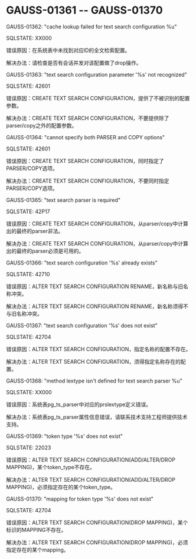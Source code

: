 # GAUSS-01361 -- GAUSS-01370

GAUSS-01362: "cache lookup failed for text search configuration %u"

SQLSTATE: XX000

错误原因：在系统表中未找到对应ID的全文检索配置。

解决办法：请检查是否有会话并发对该配置做了drop操作。

GAUSS-01363: "text search configuration parameter '%s' not recognized"

SQLSTATE: 42601

错误原因：CREATE TEXT SEARCH CONFIGURATION，提供了不被识别的配置参数。

解决办法：CREATE TEXT SEARCH CONFIGURATION，不要提供除了parser/copy之外的配置参数。

GAUSS-01364: "cannot specify both PARSER and COPY options"

SQLSTATE: 42601

错误原因：CREATE TEXT SEARCH CONFIGURATION，同时指定了PARSER/COPY选项。

解决办法：CREATE TEXT SEARCH CONFIGURATION，不要同时指定PARSER/COPY选项。

GAUSS-01365: "text search parser is required"

SQLSTATE: 42P17

错误原因：CREATE TEXT SEARCH CONFIGURATION，从parser/copy中计算出的最终的parser非法。

解决办法：CREATE TEXT SEARCH CONFIGURATION，从parser/copy中计算出的最终的parser必须是可用的。

GAUSS-01366: "text search configuration '%s' already exists"

SQLSTATE: 42710

错误原因：ALTER TEXT SEARCH CONFIGURATION RENAME，新名称与旧名称冲突。

解决办法：ALTER TEXT SEARCH CONFIGURATION RENAME，新名称须得不与旧名称冲突。

GAUSS-01367: "text search configuration '%s' does not exist"

SQLSTATE: 42704

错误原因：ALTER TEXT SEARCH CONFIGURATION，指定名称的配置不存在。

解决办法：ALTER TEXT SEARCH CONFIGURATION，须得指定名称存在的配置。

GAUSS-01368: "method lextype isn't defined for text search parser %u"

SQLSTATE: XX000

错误原因：系统表pg\_ts\_parser中对应的prslextype定义错误。

解决办法：系统表pg\_ts\_parser属性信息错误，请联系技术支持工程师提供技术支持。

GAUSS-01369: "token type '%s' does not exist"

SQLSTATE: 22023

错误原因：ALTER TEXT SEARCH CONFIGURATION\(ADD/ALTER/DROP MAPPING\)，某个token\_type不存在。

解决办法：ALTER TEXT SEARCH CONFIGURATION\(ADD/ALTER/DROP MAPPING\)，必须指定存在的某个token\_type。

GAUSS-01370: "mapping for token type '%s' does not exist"

SQLSTATE: 42704

错误原因：ALTER TEXT SEARCH CONFIGURATION\(DROP MAPPING\)，某个标识的MAPPING不存在。

解决办法：ALTER TEXT SEARCH CONFIGURATION\(DROP MAPPING\)，必须指定存在的某个mapping。

